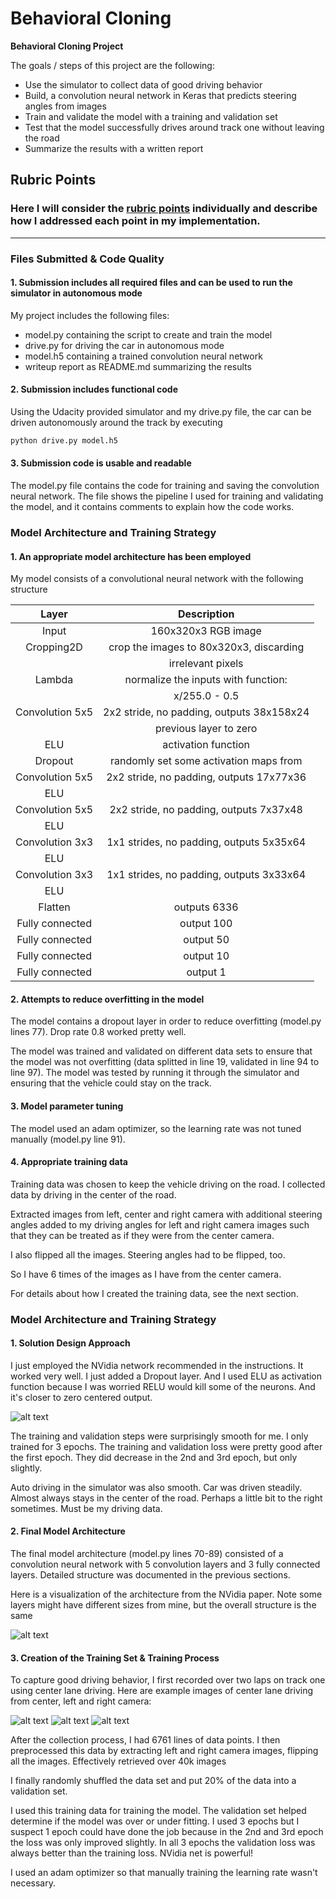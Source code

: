 # **Behavioral Cloning** 


**Behavioral Cloning Project**

The goals / steps of this project are the following:
* Use the simulator to collect data of good driving behavior
* Build, a convolution neural network in Keras that predicts steering angles from images
* Train and validate the model with a training and validation set
* Test that the model successfully drives around track one without leaving the road
* Summarize the results with a written report


[//]: # (Image References)

[image1]: ./nvidia_net.jpg "Model Visualization"
[image2]: ./center_2017_11_30_06_44_21_848.jpg "Center Image"
[image3]: ./left_2017_11_30_06_54_49_931.jpg "Left Image"
[image4]: ./right_2017_11_30_06_54_59_767.jpg "Right Image"
[image5]: ./elu.jpg "ELU Function"

## Rubric Points
### Here I will consider the [rubric points](https://review.udacity.com/#!/rubrics/432/view) individually and describe how I addressed each point in my implementation.  

---
### Files Submitted & Code Quality

#### 1. Submission includes all required files and can be used to run the simulator in autonomous mode

My project includes the following files:
* model.py containing the script to create and train the model
* drive.py for driving the car in autonomous mode
* model.h5 containing a trained convolution neural network 
* writeup report as README.md summarizing the results

#### 2. Submission includes functional code
Using the Udacity provided simulator and my drive.py file, the car can be driven autonomously around the track by executing 
```sh
python drive.py model.h5
```

#### 3. Submission code is usable and readable

The model.py file contains the code for training and saving the convolution neural network. The file shows the pipeline I used for training and validating the model, and it contains comments to explain how the code works.

### Model Architecture and Training Strategy

#### 1. An appropriate model architecture has been employed

My model consists of a convolutional neural network with the following structure

| Layer         		|     Description	        					| 
|:---------------------:|:---------------------------------------------:| 
| Input         		| 160x320x3 RGB image   						|
| Cropping2D            | crop the images to 80x320x3, discarding       |
|                       | irrelevant pixels                             |
| Lambda                | normalize the inputs with function:           |
|                       | x/255.0 - 0.5                                 |
| Convolution 5x5     	| 2x2 stride, no padding, outputs 38x158x24 	|
|                       | previous layer to zero                        |
| ELU					| activation function							|
| Dropout               | randomly set some activation maps from        |
| Convolution 5x5	    | 2x2 stride, no padding, outputs 17x77x36      |							
| ELU                   |                                               |
| Convolution 5x5       | 2x2 stride, no padding, outputs 7x37x48       |
| ELU                   |                                               |
| Convolution 3x3       | 1x1 strides, no padding, outputs 5x35x64      |
| ELU                   |                                               |
| Convolution 3x3       | 1x1 strides, no padding, outputs 3x33x64      |
| ELU                   |                                               |
| Flatten               | outputs 6336                                  |
| Fully connected		| output 100        							|
| Fully connected       | output 50                                     |
| Fully connected       | output 10                                     |
| Fully connected       | output 1                                      |        			


#### 2. Attempts to reduce overfitting in the model

The model contains a dropout layer in order to reduce overfitting (model.py lines 77). Drop rate 0.8 worked pretty well.

The model was trained and validated on different data sets to ensure that the model was not overfitting (data splitted in line 19, validated in line 94 to line 97). The model was tested by running it through the simulator and ensuring that the vehicle could stay on the track.

#### 3. Model parameter tuning

The model used an adam optimizer, so the learning rate was not tuned manually (model.py line 91).

#### 4. Appropriate training data

Training data was chosen to keep the vehicle driving on the road. I collected data by driving in the center of the road. 

Extracted images from left, center and right camera with additional steering angles added to my driving angles for left and right camera images such that they can be treated as if they were from the center camera.

I also flipped all the images. Steering angles had to be flipped, too.

So I have 6 times of the images as I have from the center camera.

For details about how I created the training data, see the next section. 

### Model Architecture and Training Strategy

#### 1. Solution Design Approach

I just employed the NVidia network recommended in the instructions. It worked very well. I just added a Dropout layer. And I used ELU as activation function because I was worried RELU would kill some of the neurons. And it's closer to zero centered output.

![alt text][image5]

The training and validation steps were surprisingly smooth for me. I only trained for 3 epochs. The training and validation loss were pretty good after the first epoch. They did decrease in the 2nd and 3rd epoch, but only slightly.

Auto driving in the simulator was also smooth. Car was driven steadily. Almost always stays in the center of the road. Perhaps a little bit to the right sometimes. Must be my driving data.

#### 2. Final Model Architecture

The final model architecture (model.py lines 70-89) consisted of a convolution neural network with 5 convolution layers and 3 fully connected layers. Detailed structure was documented in the previous sections.

Here is a visualization of the architecture from the NVidia paper. Note some layers might have different sizes from mine, but the overall structure is the same

![alt text][image1]

#### 3. Creation of the Training Set & Training Process

To capture good driving behavior, I first recorded over two laps on track one using center lane driving. Here are example images of center lane driving from center, left and right camera:

![alt text][image2]
![alt text][image3]
![alt text][image4]


After the collection process, I had 6761 lines of data points. I then preprocessed this data by extracting left and right camera images, flipping all the images. Effectively retrieved over 40k images


I finally randomly shuffled the data set and put 20% of the data into a validation set. 

I used this training data for training the model. The validation set helped determine if the model was over or under fitting. I used 3 epochs but I suspect 1 epoch could have done the job because in the 2nd and 3rd epoch the loss was only improved slightly. In all 3 epochs the validation loss was always better than the training loss. NVidia net is powerful!

I used an adam optimizer so that manually training the learning rate wasn't necessary.
